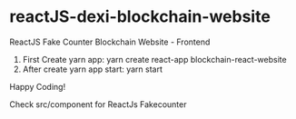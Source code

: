 # reactJS-dexi-blockchain-website
ReactJS Fake Counter Blockchain Website - Frontend

1. First Create yarn app:  yarn create react-app blockchain-react-website          
2. After create yarn app start: yarn start

Happy Coding!

Check src/component for ReactJs Fakecounter
